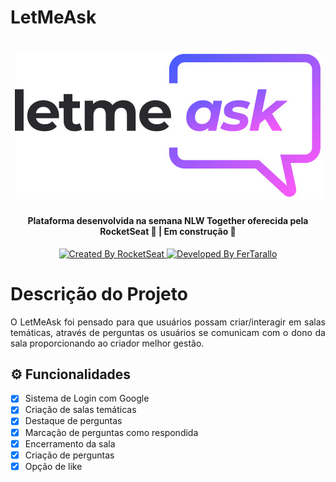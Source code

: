 # LetMeAsk
<h1 align="center">
    <img alt="NextLevelWeek" title="#NextLevelWeek" src="./src/assets/images/logo.jpg" />
</h1>

<h4 align="center"> 
	Plataforma desenvolvida na semana NLW Together oferecida pela RocketSeat 🚀 | Em construção 🚧 
</h4>

<p align="center">
  <a href="https://rocketseat.com.br">
    <img alt="Created By RocketSeat" src="https://img.shields.io/badge/Created%20By-Rocketseat-%237519C1">
  </a>
  
  <a href="#">
    <img alt="Developed By FerTarallo" src="https://img.shields.io/badge/Developed%20By-FerTarallo-%EC5AF9">
  </a>
</p>

# Descrição do Projeto
<p align="justify">O LetMeAsk foi pensado para que usuários possam criar/interagir em salas temáticas, através de perguntas os usuários se comunicam com o dono da sala proporcionando ao criador melhor gestão.</p>

## ⚙️ Funcionalidades

- [x] Sistema de Login com Google
- [x] Criação de salas temáticas
- [x] Destaque de perguntas
- [x] Marcação de perguntas como respondida
- [x] Encerramento da sala
- [x] Criação de perguntas
- [x] Opção de like
